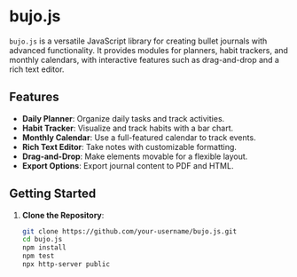 # bujo.js

`bujo.js` is a versatile JavaScript library for creating bullet journals with advanced functionality. It provides modules for planners, habit trackers, and monthly calendars, with interactive features such as drag-and-drop and a rich text editor.

## Features

- **Daily Planner**: Organize daily tasks and track activities.
- **Habit Tracker**: Visualize and track habits with a bar chart.
- **Monthly Calendar**: Use a full-featured calendar to track events.
- **Rich Text Editor**: Take notes with customizable formatting.
- **Drag-and-Drop**: Make elements movable for a flexible layout.
- **Export Options**: Export journal content to PDF and HTML.

## Getting Started

1. **Clone the Repository**:
   ```bash
   git clone https://github.com/your-username/bujo.js.git
   cd bujo.js
   npm install
   npm test
   npx http-server public
   ```
